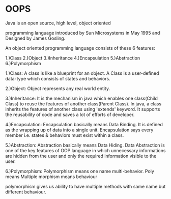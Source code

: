 # OOPS

Java is an 
open source, 
high level,
object oriented

programming language introduced by Sun Microsystems in May 1995 and Designed by James Gosling.

An object oriented programming language consists of these 6 features:

1.)Class
2.)Object
3.)Inheritance
4.)Encapsulation
5.)Abstraction
6.)Polymorphism

1.)Class: A class is like a blueprint for an object.
A Class is a user-defined data-type which consists of states and behaviors.

2.)Object: Object represents any real world entity.

3.)Inheritance: It is the mechanism in java which enables one class(Child Class) to reuse the features of another class(Parent Class).
In java, a class inherits the features of another class using 'extends' keyword.
It supports the reusability of code and saves a lot of efforts of developer.


4.)Encapsulation: Encapsulation basically means Data Binding.
It is defined as the wrapping up of data into a single unit.
Encapsulation says every member i.e. states & behaviors must exist within a class.


5.)Abstraction: Abstraction basically means Data Hiding.
Data Abstraction is one of the key features of OOP language in which unnecessary 
informations are hidden from the user and only the required information visible to the user.


6.)Polymorphism: Polymorphism means one name multi-behavior.
Poly means Multiple
morphism means behaviour

polymorphism gives us ability to have multiple methods with same name but different behaviour. 

